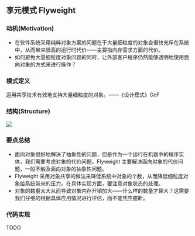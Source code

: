 ## **享元模式 Flyweight**

### **动机(Motivation)**

- 在软件系统采用纯粹对象方案的问题在于大量细粒度的对象会很快充斥在系统中，从而带来很高的运行时代价——主要指内存需求方面的代价。
- 如何避免大量细粒度对象问题的同时，让外部客户程序仍然能够透明地使用面向对象的方式来进行操作？

### **模式定义**

运用共享技术有效地支持大量细粒度的对象。——《设计模式》GoF

### **结构(Structure)**

![](https://raw.githubusercontent.com/jiangshuangjun/studynote/master/04-%E8%B5%84%E6%BA%90/01-%E5%9B%BE%E7%89%87/%E4%BA%AB%E5%85%83%E6%A8%A1%E5%BC%8F%E7%B1%BB%E5%9B%BE.jpg)

### **要点总结**

- 面向对象很好地解决了抽象性的问题，但是作为一个运行在机器中的程序实体，我们需要考虑对象的代价问题。Flyweight 主要解决面向对象的代价问题，一般不触及面向对象的抽象性问题。
- Flyweight 采用对象共享的做法来降低系统中对象的个数，从而降低细粒度对象给系统带来的压力。在具体实现方面，要注意对象状态的处理。
- 对象的数量太大从而导致对象内存开销加大——什么样的数量才算大？这需要我们仔细的根据具体应用情况进行评估，而不能凭空臆断。

### **代码实现**

TODO
